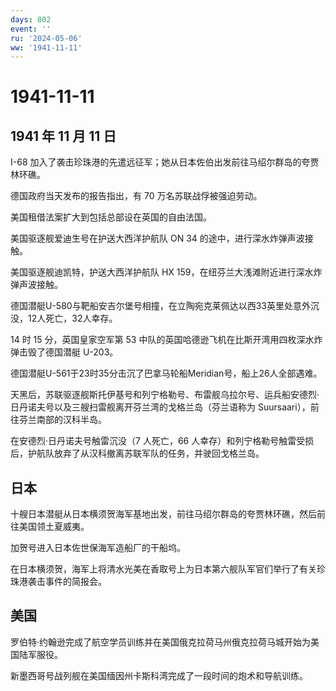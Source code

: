 ```yaml
---
days: 802
event: ''
ru: '2024-05-06'
ww: '1941-11-11'
---
```


# 1941-11-11

## 1941 年 11 月 11 日

I-68
加入了袭击珍珠港的先遣远征军；她从日本佐伯出发前往马绍尔群岛的夸贾林环礁。

德国政府当天发布的报告指出，有 70 万名苏联战俘被强迫劳动。

美国租借法案扩大到包括总部设在英国的自由法国。

美国驱逐舰爱迪生号在护送大西洋护航队 ON 34
的途中，进行深水炸弹声波接触。

美国驱逐舰迪凯特，护送大西洋护航队 HX
159，在纽芬兰大浅滩附近进行深水炸弹声波接触。

德国潜艇U-580与靶船安吉尔堡号相撞，在立陶宛克莱佩达以西33英里处意外沉没，12人死亡，32人幸存。

14 时 15 分，英国皇家空军第 53
中队的英国哈德逊飞机在比斯开湾用四枚深水炸弹击毁了德国潜艇 U-203。

德国潜艇U-561于23时35分击沉了巴拿马轮船Meridian号，船上26人全部遇难。

天黑后，苏联驱逐舰斯托伊基号和列宁格勒号、布雷舰乌拉尔号、运兵船安德烈·日丹诺夫号以及三艘扫雷舰离开芬兰湾的戈格兰岛（芬兰语称为
Suursaari），前往芬兰南部的汉科半岛。

在安德烈·日丹诺夫号触雷沉没（7 人死亡，66
人幸存）和列宁格勒号触雷受损后，护航队放弃了从汉科撤离苏联军队的任务，并驶回戈格兰岛。

## 日本

十艘日本潜艇从日本横须贺海军基地出发，前往马绍尔群岛的夸贾林环礁，然后前往美国领土夏威夷。

加贺号进入日本佐世保海军造船厂的干船坞。

在日本横须贺，海军上将清水光美在香取号上为日本第六舰队军官们举行了有关珍珠港袭击事件的简报会。

## 美国

罗伯特·约翰逊完成了航空学员训练并在美国俄克拉荷马州俄克拉荷马城开始为美国陆军服役。

新墨西哥号战列舰在美国缅因州卡斯科湾完成了一段时间的炮术和导航训练。